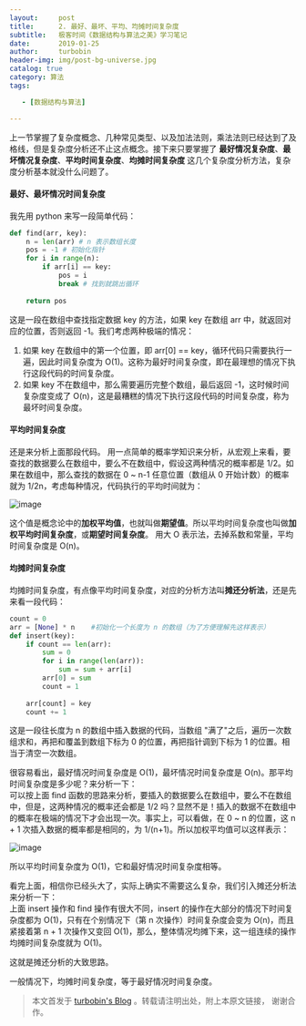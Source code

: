 ```yaml
---
layout:     post
title:      2. 最好、最坏、平均、均摊时间复杂度
subtitle:   极客时间《数据结构与算法之美》学习笔记
date:       2019-01-25
author:     turbobin
header-img: img/post-bg-universe.jpg
catalog: true
category: 算法
tags:

   - [数据结构与算法]

---
```

上一节掌握了复杂度概念、几种常见类型、以及加法法则，乘法法则已经达到了及格线，但是复杂度分析还不止这点概念。接下来只要掌握了 **最好情况复杂度**、**最坏情况复杂度**、**平均时间复杂度**、**均摊时间复杂度** 这几个复杂度分析方法，复杂度分析基本就没什么问题了。

#### 最好、最坏情况时间复杂度
我先用 python 来写一段简单代码：
```python
def find(arr, key):
    n = len(arr) # n 表示数组长度
    pos = -1 # 初始化指针
    for i in range(n):
        if arr[i] == key:
            pos = i
            break # 找到就跳出循环
            
    return pos
```
这是一段在数组中查找指定数据 key 的方法，如果 key 在数组 arr 中，就返回对应的位置，否则返回 -1。我们考虑两种极端的情况：  
1. 如果 key 在数组中的第一个位置，即 arr[0] == key，循环代码只需要执行一遍，因此时间复杂度为 O(1)。这称为最好时间复杂度，即在最理想的情况下执行这段代码的时间复杂度。
2. 如果 key 不在数组中，那么需要遍历完整个数组，最后返回 -1，这时候时间复杂度变成了 O(n)，这是最糟糕的情况下执行这段代码的时间复杂度，称为最坏时间复杂度。

#### 平均时间复杂度
还是来分析上面那段代码。
用一点简单的概率学知识来分析，从宏观上来看，要查找的数据要么在数组中，要么不在数组中，假设这两种情况的概率都是 1/2。如果在数组中，那么查找的数据在 0 ~ n-1 任意位置（数组从 0 开始计数）的概率就为 1/2n，考虑每种情况，代码执行的平均时间就为：

![image](https://static001.geekbang.org/resource/image/36/7f/36c0aabdac69032f8a43368f5e90c67f.jpg)

这个值是概念论中的**加权平均值**，也就叫做**期望值**。所以平均时间复杂度也叫做**加权平均时间复杂度**，或**期望时间复杂度**。
用大 O 表示法，去掉系数和常量，平均时间复杂度是 O(n)。

#### 均摊时间复杂度

均摊时间复杂度，有点像平均时间复杂度，对应的分析方法叫**摊还分析法**，还是先来看一段代码：
```python
count = 0
arr = [None] * n    #初始化一个长度为 n 的数组（为了方便理解先这样表示）
def insert(key):
    if count == len(arr):
        sum = 0 
        for i in range(len(arr)):
            sum = sum + arr[i]
        arr[0] = sum
        count = 1
    
    arr[count] = key
    count += 1
```
这是一段往长度为 n 的数组中插入数据的代码，当数组 "满了"之后，遍历一次数组求和，再把和覆盖到数组下标为 0 的位置，再把指针调到下标为 1 的位置。相当于清空一次数组。

很容易看出，最好情况时间复杂度是 O(1)，最坏情况时间复杂度是 O(n)。那平均时间复杂度是多少呢？来分析一下：  
可以按上面 find 函数的思路来分析，要插入的数据要么在数组中，要么不在数组中，但是，这两种情况的概率还会都是 1/2 吗？显然不是！插入的数据不在数组中的概率在极端的情况下才会出现一次。事实上，可以看做，在 0 ~ n 的位置，这 n + 1 次插入数据的概率都是相同的，为 1/(n+1)。所以加权平均值可以这样表示：

![image](https://static001.geekbang.org/resource/image/6d/ed/6df62366a60336d9de3bc34f488d8bed.jpg)

所以平均时间复杂度为 O(1)，它和最好情况时间复杂度相等。

看完上面，相信你已经头大了，实际上确实不需要这么复杂，我们引入摊还分析法来分析一下：  
上面 insert 操作和 find 操作有很大不同，insert 的操作在大部分的情况下时间复杂度都为 O(1)，只有在个别情况下（第 n 次操作）时间复杂度会变为 O(n)，而且紧接着第 n + 1 次操作又变回 O(1)，那么，整体情况均摊下来，这一组连续的操作均摊时间复杂度就为 O(1)。

这就是摊还分析的大致思路。


一般情况下，均摊时间复杂度，等于最好情况时间复杂度。



> 本文首发于 [turbobin's Blog](https://turbobin.github.io/) 。转载请注明出处，附上本原文链接， 谢谢合作。